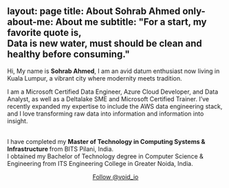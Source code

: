 layout: page
title: About Sohrab Ahmed
only-about-me: About me
subtitle: "For a start, my favorite quote is, <br> Data is new water, must should be clean and healthy before consuming."
---

<div id="aboutme-section">

<p class="about-text">
<span class="fa fa-briefcase about-icon"></span>
  Hi, My name is <strong>Sohrab Ahmed</strong>, I am an avid datum enthusiast now living in Kuala Lumpur, a vibrant city where modernity meets tradition.
</p>

<p class="about-text">
<span class="fa fa-code about-icon"></span>
I am a Microsoft Certified Data Engineer, Azure Cloud Developer, and Data Analyst, as well as a Deltalake SME and Microsoft Certified Trainer. I’ve recently expanded my expertise to include the AWS data engineering stack, and I love transforming raw data into information and information into insight.
</p>

<p class="about-text">
<span class="fa fa-graduation-cap about-icon"></span>
<br>I have completed my <strong>Master of Technology in Computing Systems & Infrastructure </strong> from BITS Pilani, India.
<br>I obtained my Bachelor of Technology degree in Computer Science & Engineering from ITS Engineering College in Greater Noida, India.
</p>

<center>
    <a href="https://x.com/void_io" class="twitter-follow-button" data-size="large" data-show-count="false">Follow @void_io</a>
    <script async src="//platform.twitter.com/widgets.js" charset="utf-8"></script>
</center>

</div>
